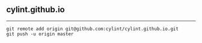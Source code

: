 ## cylint.github.io

---

```
git remote add origin git@github.com:cylint/cylint.github.io.git
git push -u origin master
```